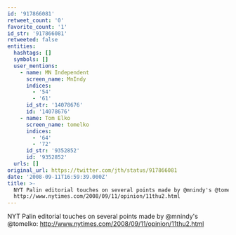 ```yaml
---
id: '917866081'
retweet_count: '0'
favorite_count: '1'
id_str: '917866081'
retweeted: false
entities:
  hashtags: []
  symbols: []
  user_mentions:
    - name: MN Independent
      screen_name: MnIndy
      indices:
        - '54'
        - '61'
      id_str: '14078676'
      id: '14078676'
    - name: Tom Elko
      screen_name: tomelko
      indices:
        - '64'
        - '72'
      id_str: '9352852'
      id: '9352852'
  urls: []
original_url: https://twitter.com/jth/status/917866081
date: '2008-09-11T16:59:39.000Z'
title: >-
  NYT Palin editorial touches on several points made by @mnindy's @tomelko:
  http://www.nytimes.com/2008/09/11/opinion/11thu2.html
---
```


NYT Palin editorial touches on several points made by @mnindy's @tomelko: http://www.nytimes.com/2008/09/11/opinion/11thu2.html